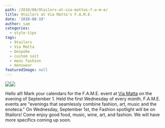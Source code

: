 ```yaml
---
path: /2010/08/9tailors-at-via-mattas-f-a-m-e/
title: 9tailors at Via Matta's F.A.M.E.
date: '2010-08-19'
author: sam
categories:
  - style-tips
tags:
  - 9tailors
  - Via Matta
  - bespoke
  - custom suit
  - mens fashion
  - menswear
featuredImage: null
---
```

[![](http://2.bp.blogspot.com/_20LDsLnO2rk/TG1wAqGINiI/AAAAAAAABOI/OMaVqU47ocA/s400/MG_2372-100428.jpg)](http://2.bp.blogspot.com/_20LDsLnO2rk/TG1wAqGINiI/AAAAAAAABOI/OMaVqU47ocA/s1600/MG_2372-100428.jpg)[![](http://2.bp.blogspot.com/_20LDsLnO2rk/TG1vYlV8QJI/AAAAAAAABOA/uQ9snXHMYsA/s800/Rg0owvdq.gif)](http://2.bp.blogspot.com/_20LDsLnO2rk/TG1vYlV8QJI/AAAAAAAABOA/uQ9snXHMYsA/s1600/Rg0owvdq.gif)

Hello all! Mark your calendars for the F.A.M.E. event at [Via Matta](http://www.viamattarestaurant.com/flash/movie.htm) on the evening of September 1. Held the first Wednesday of every month, F.A.M.E. events are "evenings that seamlessly combine fashion, art, music and the enoteca." On Wednesday, September 1st, the Fashion spotlight will be on 9tailors! Come enjoy good food, music, wine, art, and fashion. We will have more specifics coming up soon.